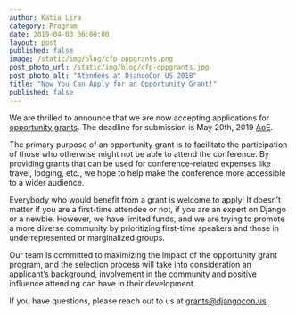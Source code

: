 ```yaml
---
author: Katia Lira
category: Program
date: 2019-04-03 06:00:00
layout: post
published: false
image: /static/img/blog/cfp-oppgrants.png
post_photo_url: /static/img/blog/cfp-oppgrants.jpg
post_photo_alt: "Atendees at DjangoCon US 2018"
title: "Now You Can Apply for an Opportunity Grant!"
published: false
---
```

We are thrilled to announce that we are now accepting applications for [opportunity grants](https://docs.google.com/forms/d/e/1FAIpQLScrtXuXGuqTJFcKh9MIb1JR7APz-k7fABi3qvrH8_Do3r5-lQ/viewform). The deadline for submission is May 20th, 2019 [AoE](https://time.is/compare/0000_21_May_2019_in_Anywhere_on_Earth).

The primary purpose of an opportunity grant is to facilitate the participation of those who otherwise might not be able to attend the conference. By providing grants that can be used for conference-related expenses like travel, lodging, etc., we hope to help make the conference more accessible to a wider audience.

Everybody who would benefit from a grant is welcome to apply! It doesn’t matter if you are a first-time attendee or not, if you are an expert on Django or a newbie. However, we have limited funds, and we are trying to promote a more diverse community by prioritizing first-time speakers and those in underrepresented or marginalized groups.

Our team is committed to maximizing the impact of the opportunity grant program, and the selection process will take into consideration an applicant’s background, involvement in the community and positive influence attending can have in their development.

If you have questions, please reach out to us at [grants@djangocon.us](mailto:grants@djangocon.us).
